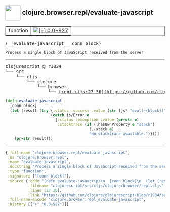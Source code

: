 ## <img width="48px" valign="middle" src="http://i.imgur.com/Hi20huC.png"> clojure.browser.repl/evaluate-javascript

 <table border="1">
<tr>
<td>function</td>
<td><a href="https://github.com/cljsinfo/api-refs/tree/0.0-927"><img valign="middle" alt="[+] 0.0-927" src="https://img.shields.io/badge/+-0.0--927-lightgrey.svg"></a> </td>
</tr>
</table>

 <samp>
(__evaluate-javascript__ conn block)<br>
</samp>

```
Process a single block of JavaScript received from the server
```

---

 <pre>
clojurescript @ r1834
└── src
    └── cljs
        └── clojure
            └── browser
                └── <ins>[repl.cljs:27-36](https://github.com/clojure/clojurescript/blob/r1834/src/cljs/clojure/browser/repl.cljs#L27-L36)</ins>
</pre>

```clj
(defn evaluate-javascript
  [conn block]
  (let [result (try {:status :success :value (str (js* "eval(~{block})"))}
                    (catch js/Error e
                      {:status :exception :value (pr-str e)
                       :stacktrace (if (.hasOwnProperty e "stack")
                                     (.-stack e)
                                     "No stacktrace available.")}))]
    (pr-str result)))
```


---

```clj
{:full-name "clojure.browser.repl/evaluate-javascript",
 :ns "clojure.browser.repl",
 :name "evaluate-javascript",
 :docstring "Process a single block of JavaScript received from the server",
 :type "function",
 :signature ["[conn block]"],
 :source {:code "(defn evaluate-javascript\n  [conn block]\n  (let [result (try {:status :success :value (str (js* \"eval(~{block})\"))}\n                    (catch js/Error e\n                      {:status :exception :value (pr-str e)\n                       :stacktrace (if (.hasOwnProperty e \"stack\")\n                                     (.-stack e)\n                                     \"No stacktrace available.\")}))]\n    (pr-str result)))",
          :filename "clojurescript/src/cljs/clojure/browser/repl.cljs",
          :lines [27 36],
          :link "https://github.com/clojure/clojurescript/blob/r1834/src/cljs/clojure/browser/repl.cljs#L27-L36"},
 :full-name-encode "clojure.browser.repl_evaluate-javascript",
 :history [["+" "0.0-927"]]}

```
